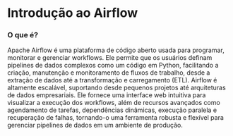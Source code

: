 # Introdução ao Airflow


### O que é?

Apache Airflow é uma plataforma de código aberto usada para programar, monitorar e gerenciar workflows. Ele permite que os usuários definam pipelines de dados complexos como um código em Python, facilitando a criação, manutenção e monitoramento de fluxos de trabalho, desde a extração de dados até a transformação e carregamento (ETL). Airflow é altamente escalável, suportando desde pequenos projetos até arquiteturas de dados empresariais. Ele fornece uma interface web intuitiva para visualizar a execução dos workflows, além de recursos avançados como agendamento de tarefas, dependências dinâmicas, execução paralela e recuperação de falhas, tornando-o uma ferramenta robusta e flexível para gerenciar pipelines de dados em um ambiente de produção.
